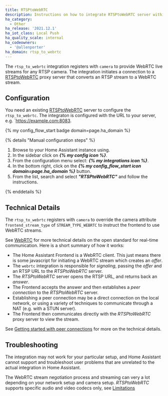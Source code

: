 ```yaml
---
title: RTSPtoWebRTC
description: Instructions on how to integrate RTSPtoWebRTC server within Home Assistant.
ha_category:
  - Other
ha_release: '2021.12.1'
ha_iot_class: Local Push
ha_quality_scale: internal
ha_codeowners:
  - '@allenporter'
ha_domain: rtsp_to_webrtc
---
```


The `rtsp_to_webrtc` integration registers with `camera` to provide WebRTC live streams for any RTSP camera. The integration initiates a connection to a [RTSPtoWebRTC](https://github.com/deepch/RTSPtoWebRTC) proxy server that converts an RTSP stream to a WebRTC stream.

## Configuration

You need an existing [RTSPtoWebRTC](https://github.com/deepch/RTSPtoWebRTC) server to configure the `rtsp_to_webrtc`. The integraton is configured with the URL to your server, e.g. `https://example.com:8083.

{% my config_flow_start badge domain=page.ha_domain %}

{% details "Manual configuration steps" %}

1. Browse to your Home Assistant instance using.
1. In the sidebar click on _**{% my config icon %}**_.
1. From the configuration menu select: _**{% my integrations icon %}**_.
1. In the bottom right, click on the
  _**{% my config_flow_start icon domain=page.ha_domain %}**_ button.
1. From the list, search and select _**"RTSPtoWebRTC"**_ and follow the instructions.

{% enddetails %}

## Technical Details

The `rtsp_to_webrtc` registers with `camera` to override the camera attribute `frontend_stream_type` of `STREAM_TYPE_WEBRTC` to instruct the frontend to use WebRTC streams.

<!-- Note: This documentation will be updated as support for other integrations is added, or if it is integrated directly into camera in future PRs. -->

See [WebRTC](https://webrtc.org/) for more technical details on the open standard for real-time communication. Here is a short summary of how it works:

- The Home Assistant Frontend is a WebRTC client. This just means there is some javascript for initiating a WebRTC stream which creates an *offer*.
- The `webrtc` integration is responsible for *signaling*, passing the *offer* and an RTSP URL to the *RTSPtoWebRTC* server.
- The *RTSPtoWebRTC* server opens the RTSP URL, and returns back an *answer*.
- The Frontend accepts the answer and then establishes a *peer connection* to the *RTSPtoWebRTC* server.
- Establishing a peer connection may be a direct connection on the local network, or using a variety of techniques to communicate through a NAT (e.g. with a STUN server).
- The Frontend then communicates directly with the *RTSPtoWebRTC* proxy server to view the stream.

See [Getting started with peer connections](https://webrtc.org/getting-started/peer-connections) for more on the technical details.

## Troubleshooting

The integration may not work for your particular setup, and Home Assistant cannot support and troubleshoot user problems that are unrelated to the actual integration in Home Assistant.

The WebRTC stream negotiation process and streaming can very a lot depending on your network setup and camera setup.  *RTSPtoWebRTC* supports specific audio and video codecs only, see [Limitations](https://github.com/deepch/RTSPtoWebRTC#limitations)
